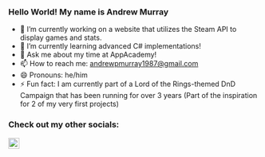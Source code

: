 ### Hello World! My name is Andrew Murray

- 🔭 I’m currently working on a website that utilizes the Steam API to display games and stats.
- 🌱 I’m currently learning advanced C# implementations!
- 💬 Ask me about my time at AppAcademy!
- 📫 How to reach me: [andrewpmurray1987@gmail.com](mailto:andrewpmurray1987@gmail.com)
- 😄 Pronouns: he/him
- ⚡ Fun fact: I am currently part of a Lord of the Rings-themed DnD Campaign that has been running for over 3 years (Part of the inspiration for 2 of my very first projects)

### Check out my other socials:

[<img align="left" alt="AndrewMurray | linkedIn" width="22px" src="https://cdn.jsdelivr.net/npm/simple-icons@v3/icons/linkedin.svg" />][linkedin]


[linkedin]: https://www.linkedin.com/in/andrew-murray-304b39231/
